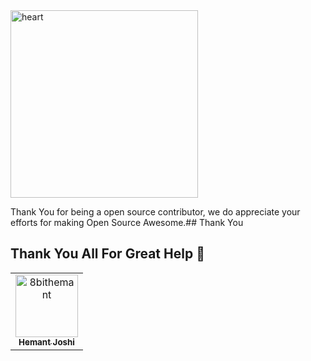 <img src="https://raw.githubusercontent.com/8bithemant/Thank-Action/master/heart.svg" alt="heart" height="300px" width="300px">


Thank You for being a open source contributor, we do appreciate your efforts for making Open Source Awesome.## Thank You 

## Thank You All For Great Help :tada:
<table>
<tr>
                <td align="center">
                    <a href="https://github.com/8bithemant">
                        <img src="https://avatars0.githubusercontent.com/u/62112099?v=4" width="100;" alt="8bithemant"/>
                        <br />
                        <sub><b>Hemant Joshi</b></sub>
                    </a>
                </td></tr>
</table>

